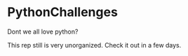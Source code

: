 # PythonChallenges
Dont we all love python?

This rep still is very unorganized. Check it out in a few days.
